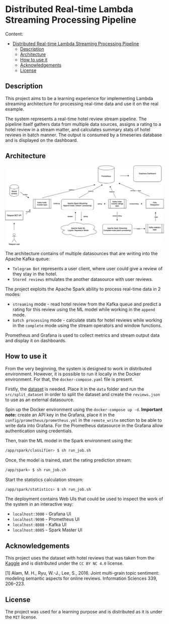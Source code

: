 # Distributed Real-time Lambda Streaming Processing Pipeline

Content:
- [Distributed Real-time Lambda Streaming Processing Pipeline](#distributed-real-time-lambda-streaming-processing-pipeline)
  - [Description](#description)
  - [Architecture](#architecture)
  - [How to use it](#how-to-use-it)
  - [Acknowledgements](#acknowledgements)
  - [License](#license)

## Description
This project aims to be a learning experience for implementing Lambda streaming architecture for processing real-time data and use it on the real example.

The system represents a real-time hotel review stream pipeline. The pipeline itself gathers data from multiple data sources, assigns a rating to a hotel review in a stream matter, and calculates summary stats of hotel reviews in batch manner. The output is consumed by a timeseries database and is displayed on the dashboard.

## Architecture

![alt text](img/spark-streaming-rich-picture.jpg "Architecture")

The architecture contains of multiple datasources that are writing into the Apache Kafka queue:
* `Telegram Bot` represents a user client, where user could give a review of they stay in the hotel.
* `Stored reviews` emulates the another datasource with user reviews.

The project exploits the Apache Spark ability to process real-time data in 2 modes:
* `streaming` mode - read hotel review from the Kafka queue and predict a rating for this review using the ML model while working in the `append` mode.
* `batch processing` mode - calculate stats for hotel reviews while working in the `complete` mode using the stream operators and window functions.

Prometheus and Grafana is used to collect metrics and stream output data and display it on dashboards.

## How to use it

From the very beginning, the system is designed to work in distributed environment. However, it is possible to run it locally in the Docker environment. For that, the `docker-compose.yaml` file is present.

Firstly, the <a href="https://www.kaggle.com/datasets/andrewmvd/trip-advisor-hotel-reviews">dataset</a> is needed. Place it in the `data` folder and run the `src/split_dataset` in order to split the dataset and create the `reviews.json` to use as an external datasource.

Spin up the Docker environment using the `docker-compose up -d`.
**Important note:** create an API key in the Grafana, place it in the `config/prometheus/prometheus.yml` in the `remote_write` section to be able to write data into Grafana. For the Prometheus datasource in the Grafana allow authentication using credentials.

Then, train the ML model in the Spark environment using the:
```bash
/app/spark/classifier> $ sh run_job.sh
```

Once, the model is trained, start the rating prediction stream:
```bash
/app/spark> $ sh run_job.sh
```

Start the statistics calculation stream:
```bash
/app/spark/statistics> $ sh run_job.sh
```

The deployment contains Web UIs that could be used to inspect the work of the system in an interactive way:
* `localhost:3000` - Grafana UI
* `localhost:9090` - Prometheus UI
* `localhost:8088` - Kafka UI
* `localhost:8085` - Spark Master UI

## Acknowledgements
This project uses the dataset with hotel reviews that was taken from the <a href="https://www.kaggle.com/datasets/andrewmvd/trip-advisor-hotel-reviews">Kaggle</a> and is distributed under the `CC BY NC 4.0` license.

[1] Alam, M. H., Ryu, W.-J., Lee, S., 2016. Joint multi-grain topic sentiment: modeling semantic aspects for online reviews. Information Sciences 339, 206–223.

## License
The project was used for a learning purpose and is distributed as it is under the `MIT` license.
